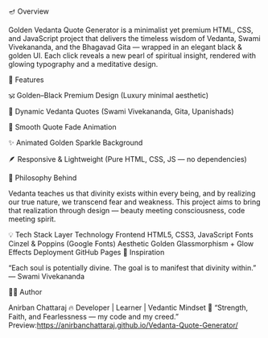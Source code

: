 🪔 Overview

Golden Vedanta Quote Generator is a minimalist yet premium HTML, CSS, and JavaScript project that delivers the timeless wisdom of Vedanta, Swami Vivekananda, and the Bhagavad Gita — wrapped in an elegant black & golden UI.
Each click reveals a new pearl of spiritual insight, rendered with glowing typography and a meditative design.

🎨 Features

🕉️ Golden–Black Premium Design (Luxury minimal aesthetic)

💬 Dynamic Vedanta Quotes (Swami Vivekananda, Gita, Upanishads)

🌟 Smooth Quote Fade Animation

✨ Animated Golden Sparkle Background

🪶 Responsive & Lightweight (Pure HTML, CSS, JS — no dependencies)

🧠 Philosophy Behind

Vedanta teaches us that divinity exists within every being, and by realizing our true nature, we transcend fear and weakness.
This project aims to bring that realization through design — beauty meeting consciousness, code meeting spirit.

💡 Tech Stack
Layer	Technology
Frontend	HTML5, CSS3, JavaScript
Fonts	Cinzel & Poppins (Google Fonts)
Aesthetic	Golden Glassmorphism + Glow Effects
Deployment	GitHub Pages
💫 Inspiration

“Each soul is potentially divine. The goal is to manifest that divinity within.”
— Swami Vivekananda

👨‍💻 Author

Anirban Chattaraj
🔥 Developer | Learner | Vedantic Mindset
📘 “Strength, Faith, and Fearlessness — my code and my creed.”
Preview:https://anirbanchattaraj.github.io/Vedanta-Quote-Generator/
